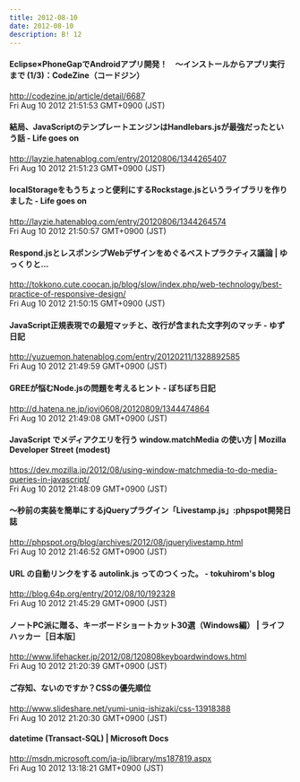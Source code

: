 ```yaml
---
title: 2012-08-10
date: 2012-08-10
description: B! 12
---
```


#### Eclipse×PhoneGapでAndroidアプリ開発！　～インストールからアプリ実行まで (1/3)：CodeZine（コードジン）
http://codezine.jp/article/detail/6687<br>
Fri Aug 10 2012 21:51:53 GMT+0900 (JST)<br>


#### 結局、JavaScriptのテンプレートエンジンはHandlebars.jsが最強だったという話 - Life goes on
http://layzie.hatenablog.com/entry/20120806/1344265407<br>
Fri Aug 10 2012 21:51:23 GMT+0900 (JST)<br>


#### localStorageをもうちょっと便利にするRockstage.jsというライブラリを作りました - Life goes on
http://layzie.hatenablog.com/entry/20120806/1344264574<br>
Fri Aug 10 2012 21:50:57 GMT+0900 (JST)<br>


#### Respond.jsとレスポンシブWebデザインをめぐるベストプラクティス議論 | ゆっくりと…
http://tokkono.cute.coocan.jp/blog/slow/index.php/web-technology/best-practice-of-responsive-design/<br>
Fri Aug 10 2012 21:50:15 GMT+0900 (JST)<br>


#### JavaScript正規表現での最短マッチと、改行が含まれた文字列のマッチ - ゆず日記
http://yuzuemon.hatenablog.com/entry/20120211/1328892585<br>
Fri Aug 10 2012 21:49:59 GMT+0900 (JST)<br>


#### GREEが悩むNode.jsの問題を考えるヒント - ぼちぼち日記
http://d.hatena.ne.jp/jovi0608/20120809/1344474864<br>
Fri Aug 10 2012 21:49:08 GMT+0900 (JST)<br>


#### JavaScript でメディアクエリを行う window.matchMedia の使い方 | Mozilla Developer Street (modest)
https://dev.mozilla.jp/2012/08/using-window-matchmedia-to-do-media-queries-in-javascript/<br>
Fri Aug 10 2012 21:48:09 GMT+0900 (JST)<br>


#### 〜秒前の実装を簡単にするjQueryプラグイン「Livestamp.js」:phpspot開発日誌
http://phpspot.org/blog/archives/2012/08/jquerylivestamp.html<br>
Fri Aug 10 2012 21:46:52 GMT+0900 (JST)<br>


#### URL の自動リンクをする autolink.js ってのつくった。 - tokuhirom's blog
http://blog.64p.org/entry/2012/08/10/192328<br>
Fri Aug 10 2012 21:45:29 GMT+0900 (JST)<br>


#### ノートPC派に贈る、キーボードショートカット30選（Windows編） | ライフハッカー［日本版］
http://www.lifehacker.jp/2012/08/120808keyboardwindows.html<br>
Fri Aug 10 2012 21:20:39 GMT+0900 (JST)<br>


#### ご存知、ないのですか？CSSの優先順位
http://www.slideshare.net/yumi-uniq-ishizaki/css-13918388<br>
Fri Aug 10 2012 21:20:30 GMT+0900 (JST)<br>


#### datetime (Transact-SQL) | Microsoft Docs
http://msdn.microsoft.com/ja-jp/library/ms187819.aspx<br>
Fri Aug 10 2012 13:18:21 GMT+0900 (JST)<br>


